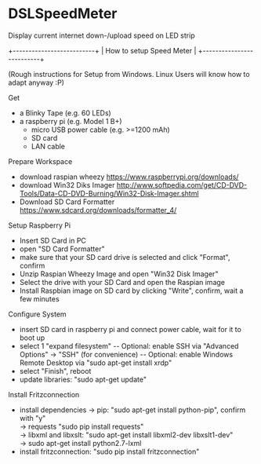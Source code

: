 # DSLSpeedMeter
Display current internet down-/upload speed on LED strip

 +--------------------------+
 | How to setup Speed Meter |
 +--------------------------+
 
 (Rough instructions for Setup from Windows. Linux Users will know how to adapt anyway :P)
 
 Get
 - a Blinky Tape (e.g. 60 LEDs)
 - a raspberry pi (e.g. Model 1 B+)
	- micro USB power cable (e.g. >=1200 mAh)
	- SD card
	- LAN cable

 Prepare Workspace
 - download raspian wheezy https://www.raspberrypi.org/downloads/
 - download Win32 Diks Imager http://www.softpedia.com/get/CD-DVD-Tools/Data-CD-DVD-Burning/Win32-Disk-Imager.shtml
 - Download SD Card Formatter https://www.sdcard.org/downloads/formatter_4/
 
 Setup Raspberry Pi
 - Insert SD Card in PC
 - open "SD Card Formatter"
 - make sure that your SD card drive is selected and click "Format", confirm
 - Unzip Raspian Wheezy Image and open "Win32 Disk Imager"
 - Select the drive with your SD Card and open the Raspian image
 - Install Raspbian image on SD card by clicking "Write", confirm, wait a few minutes
 
 Configure System
 - insert SD card in raspberry pi and connect power cable, wait for it to boot up
 - select 1 "expand filesystem"
	-- Optional: enable SSH via "Advanced Options" -> "SSH" (for convenience)
	-- Optional: enable Windows Remote Desktop via "sudo apt-get install xrdp"
 - select "Finish", reboot
 - update libraries: "sudo apt-get update"
 
 Install Fritzconnection
 - install dependencies
	-> pip: "sudo apt-get install python-pip", confirm with "y"			
	-> requests "sudo pip install requests"									
	-> libxml and libxslt: "sudo apt-get install libxml2-dev libxslt1-dev"	
	-> sudo apt-get install python2.7-lxml									
 - install fritzconnection: "sudo pip install fritzconnection"		

 